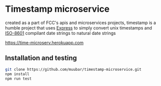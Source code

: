 
# Timestamp microservice

created as a part of FCC's apis and microservices projects, timestamp is a humble project that uses [Express](https://expressjs.com/) to simply convert unix timestamps and [ISO-8601](https://en.wikipedia.org/wiki/ISO_8601) compilant date strings to natural date strings

https://time-microserv.herokuapp.com

## Installation and testing

```bash
git clone https://github.com/muubar/timestamp-microservice.git
npm install
npm run test
```

